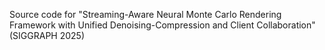 Source code for "Streaming-Aware Neural Monte Carlo Rendering Framework with Unified Denoising-Compression and Client Collaboration" (SIGGRAPH 2025)
